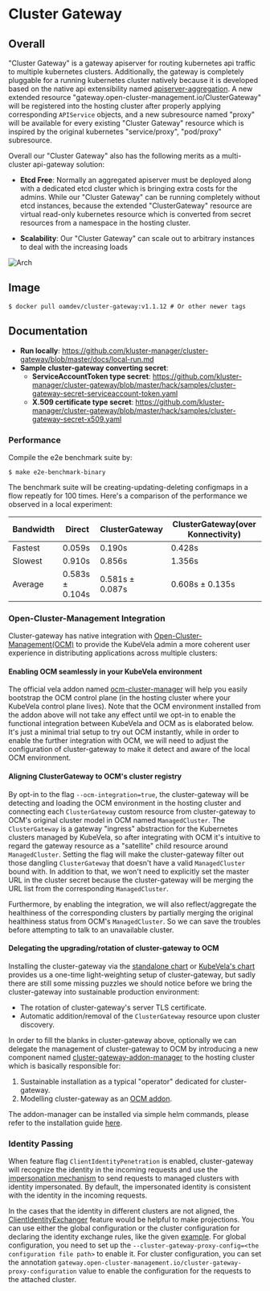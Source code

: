 # Cluster Gateway

## Overall

"Cluster Gateway" is a gateway apiserver for routing kubernetes api traffic
to multiple kubernetes clusters. Additionally, the gateway is completely 
pluggable for a running kubernetes cluster natively because it is developed
based on the native api extensibility named [apiserver-aggregation](https://kubernetes.io/docs/concepts/extend-kubernetes/api-extension/apiserver-aggregation/).
A new extended resource "gateway.open-cluster-management.io/ClusterGateway" will be 
registered into the hosting cluster after properly applying corresponding 
`APIService` objects, and a new subresource named "proxy" will be available 
for every existing "Cluster Gateway" resource which is inspired by the 
original kubernetes "service/proxy", "pod/proxy" subresource.

Overall our "Cluster Gateway" also has the following merits as a multi-cluster 
api-gateway solution:

- __Etcd Free__: Normally an aggregated apiserver must be deployed along 
  with a dedicated etcd cluster which is bringing extra costs for the admins. 
  While our "Cluster Gateway" can be running completely without etcd instances,
  because the extended "ClusterGateway" resource are virtual read-only 
  kubernetes resource which is converted from secret resources from a namespace
  in the hosting cluster.
  
- __Scalability__: Our "Cluster Gateway" can scale out to arbitrary instances
  to deal with the increasing loads 
  
![Arch](./docs/images/arch.png)


## Image

```shell
$ docker pull oamdev/cluster-gateway:v1.1.12 # Or other newer tags
```

## Documentation

- __Run locally__: https://github.com/kluster-manager/cluster-gateway/blob/master/docs/local-run.md
- __Sample cluster-gateway converting secret__:
  - __ServiceAccountToken type secret__: https://github.com/kluster-manager/cluster-gateway/blob/master/hack/samples/cluster-gateway-secret-serviceaccount-token.yaml
  - __X.509 certificate type secret__: https://github.com/kluster-manager/cluster-gateway/blob/master/hack/samples/cluster-gateway-secret-x509.yaml

### Performance

Compile the e2e benchmark suite by:

```shell
$ make e2e-benchmark-binary
```

The benchmark suite will be creating-updating-deleting configmaps in a flow
repeatly for 100 times. Here's a comparison of the performance we observed
in a local experiment:


|  Bandwidth  |  Direct          |  ClusterGateway  | ClusterGateway(over Konnectivity) |
|-------------|------------------|------------------|-----------------------------------|
|  Fastest    |  0.059s          |  0.190s          | 0.428s                            |
|  Slowest    |  0.910s          |  0.856s          | 1.356s                            |
|  Average    |  0.583s ± 0.104s |  0.581s ± 0.087s | 0.608s ± 0.135s                   |

### Open-Cluster-Management Integration

Cluster-gateway has native integration with [Open-Cluster-Management(OCM)](https://open-cluster-management.io/)
to provide the KubeVela admin a more coherent user experience in distributing
applications across multiple clusters:

#### Enabling OCM seamlessly in your KubeVela environment

The official vela addon named [ocm-cluster-manager](https://github.com/oam-dev/catalog/tree/master/addons/ocm-cluster-manager)
will help you easily bootstrap the OCM control plane (in the hosting cluster
where your KubeVela control plane lives). Note that the OCM environment 
installed from the addon above will not take any effect until we opt-in to
enable the functional integration between KubeVela and OCM as is elaborated 
below. It's just a minimal trial setup to try out OCM instantly, while in order
to enable the further integration with OCM, we will need to adjust the 
configuration of cluster-gateway to make it detect and aware of the local OCM
environment.

#### Aligning ClusterGateway to OCM's cluster registry

By opt-in to the flag `--ocm-integration=true`, the cluster-gateway will be
detecting and loading the OCM environment in the hosting cluster and connecting
each `ClusterGateway` custom resource from cluster-gateway to OCM's original
cluster model in OCM named `ManagedCluster`. The `ClusterGateway` is a
gateway "ingress" abstraction for the Kubernetes clusters managed by KubeVela,
so after integrating with OCM it's intuitive to regard the gateway resource
as a "satellite" child resource around `ManagedCluster`. Setting the flag will
make the cluster-gateway filter out those dangling `ClusterGateway` that doesn't
have a valid `ManagedCluster` bound with. In addition to that, we won't need to
explicitly set the master URL in the cluster secret because the cluster-gateway
will be merging the URL list from the corresponding `ManagedCluster`. 

Furthermore, by enabling the integration, we will also reflect/aggregate the 
healthiness of the corresponding clusters by partially merging the original
healthiness status from OCM's `ManagedCluster`. So we can save the troubles 
before attempting to talk to an unavailable cluster.

#### Delegating the upgrading/rotation of cluster-gateway to OCM

Installing the cluster-gateway via the [standalone chart](https://github.com/kluster-manager/cluster-gateway/tree/master/charts/cluster-gateway)
or [KubeVela's chart](https://github.com/oam-dev/kubevela/tree/master/charts/vela-core)
provides us a one-time light-weighting setup of cluster-gateway, but sadly 
there are still some missing puzzles we should notice before we bring the 
cluster-gateway into sustainable production environment:

- The rotation of cluster-gateway's server TLS certificate.
- Automatic addition/removal of the `ClusterGateway` resource upon cluster 
  discovery.

In order to fill the blanks in cluster-gateway above, optionally we can delegate
the management of cluster-gateway to OCM by introducing a new component named [cluster-gateway-addon-manager](https://github.com/kluster-manager/cluster-gateway/tree/master/cmd/addon-manager)
to the hosting cluster which is basically responsible for:

1. Sustainable installation as a typical "operator" dedicated for
   cluster-gateway.
2. Modelling cluster-gateway as an [OCM addon](https://open-cluster-management.io/concepts/addon/).

The addon-manager can be installed via simple helm commands, please refer to
the installation guide [here](https://open-cluster-management.io/scenarios/pushing-kube-api-requests/#installation).

### Identity Passing

When feature flag `ClientIdentityPenetration` is enabled, cluster-gateway will 
recognize the identity in the incoming requests and use the [impersonation mechanism](https://kubernetes.io/docs/reference/access-authn-authz/authentication/#user-impersonation)
to send requests to managed clusters with identity impersonated. By default,
the impersonated identity is consistent with the identity in the incoming requests.

In the cases that the identity in different clusters are not aligned, the [ClientIdentityExchanger](https://github.com/kluster-manager/cluster-gateway/issues/120)
feature would be helpful to make projections. You can use either the global configuration
or the cluster configuration for declaring the identity exchange rules, like the given 
[example](https://github.com/kluster-manager/cluster-gateway/tree/master/examples/client-identity-exchanger/config.yaml).
For global configuration, you need to set up the `--cluster-gateway-proxy-config=<the configuration file path>`
to enable it. For cluster configuration, you can set the annotation `gateway.open-cluster-management.io/cluster-gateway-proxy-configuration`
value to enable the configuration for the requests to the attached cluster.